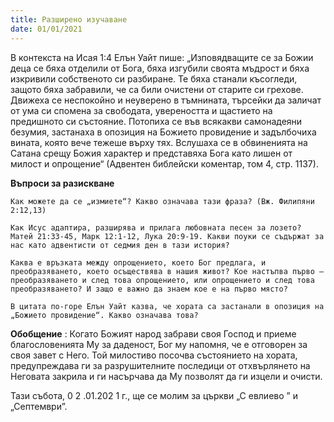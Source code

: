 ```yaml
---
title: Разширено изучаване
date: 01/01/2021
---
```


В контекста на Исая 1:4 Елън Уайт пише: „Изповядващите се за Божии деца се бяха отделили от Бога, бяха изгубили своята мъдрост и бяха изкривили собственото си разбиране. Те бяха станали късогледи, защото бяха забравили, че са били очистени от старите си грехове. Движеха се неспокойно и неуверено в тъмнината, търсейки да заличат от ума си спомена за свободата, увереността и щастието на предишното си състояние. Потопиха се във всякакви самонадеяни безумия, застанаха в опозиция на Божието провидение и задълбочиха вината, която вече тежеше върху тях. Вслушаха се в обвиненията на Сатана срещу Божия характер и представяха Бога като лишен от милост и опрощение“ (Адвентен библейски коментар, том 4, стр. 1137).

**Въпроси за разискване**

`Как можете да се „измиете“? Какво означава тази фраза? (Вж. Филипяни 2:12,13)`

`Как Исус адаптира, разширява и прилага любовната песен за лозето? Матей 21:33-45, Марк 12:1-12, Лука 20:9-19. Какви поуки се съдържат за нас като адвентисти от седмия ден в тази история?`

`Каква е връзката между опрощението, което Бог предлага, и преобразяването, което осъществява в нашия живот? Кое настъпва първо – преобразяването и след това опрощението, или опрощението и след това преобразяването? И защо е важно да знаем кое е на първо място?`

`В цитата по-горе Елън Уайт казва, че хората са застанали в опозиция на „Божието провидение“. Какво означава това?`

**Обобщение** : Когато Божият народ забрави своя Господ и приеме благословенията Му за даденост, Бог му напомня, че е отговорен за своя завет с Него. Той милостиво посочва състоянието на хората, предупреждава ги за разрушителните последици от отхвърлянето на Неговата закрила и ги насърчава да Му позволят да ги изцели и очисти.

Тази събота, 0 2 .01.202 1 г., ще се молим за църкви „С евлиево ” и „Септември”.